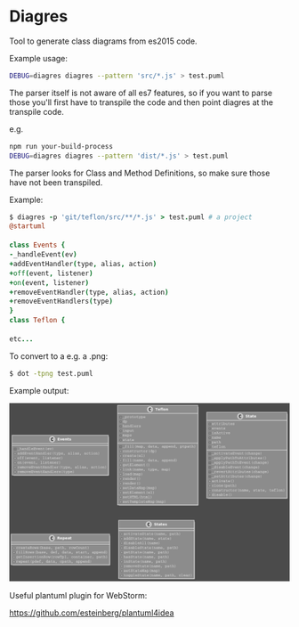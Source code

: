 # Diagres

Tool to generate class diagrams from es2015 code.

Example usage:
```bash
DEBUG=diagres diagres --pattern 'src/*.js' > test.puml
```

The parser itself is not aware of all es7 features, so if you want to parse those you'll first have
to transpile the code and then point diagres at the transpile code.

e.g.
```bash
npm run your-build-process
DEBUG=diagres diagres --pattern 'dist/*.js' > test.puml
```

The parser looks for Class and Method Definitions, so make sure those have not been transpiled.

Example:
```coffeescript
$ diagres -p 'git/teflon/src/**/*.js' > test.puml # a project
@startuml

class Events {
-_handleEvent(ev)
+addEventHandler(type, alias, action)
+off(event, listener)
+on(event, listener)
+removeEventHandler(type, alias, action)
+removeEventHandlers(type)
}
class Teflon {  
  
etc...
```

To convert to a e.g. a .png:
```bash
$ dot -tpng test.puml
```

Example output:

![](./examples/class.png)

Useful plantuml plugin for WebStorm:

  https://github.com/esteinberg/plantuml4idea
